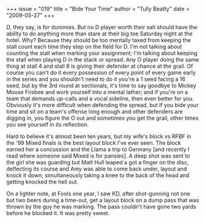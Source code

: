 +++
issue = "019"
title = "Bide Your Time"
author = "Tully Beatty"
date = "2009-05-27"
+++

D, they say, is for dummies. But no D player worth their salt should have the
ability to do anything more than stare at their big toe Saturday night at the
hotel. Why? Because they should be too mentally taxed from keeping the stall
count each time they step on the field for D. I'm not talking about counting
the stall when marking your assignment; I'm talking about keeping the stall
when playing D in the stack or spread. Any O player doing the same thing at
stall 4 and stall 8 is giving their defender at chance at the grail. Of course
you can't do it every possession of every point of every game early in the
series and you shouldn't need to do it you're a 1 seed facing a 16 seed, but
by the 3rd round at sectionals, it's time to say goodbye to Mickey Mouse
Frisbee and work yourself into a mental lather; and if you're on a team that
demands up-calls and a vocal sideline, then even better for you. Obviously
it's more difficult when defending the spread, but if you bide your time and
sit on a team's offense long enough and other defenders are digging in, you
figure the O out and sometimes you get the grail, other times you see yourself
in its reflection.  
  
Hard to believe it's almost been ten years, but my wife's block vs RFBF in the
'99 Mixed finals is the best layout block I've ever seen. The block earned her
a concussion and the Llama a trip to Germany [and recently I read where
someone said Mixed is for pansies]. A deep shot was sent to the girl she was
guarding but Matt Hull leaped a got a finger on the disc, deflecting its
course and Amy was able to come back under, layout and knock it down,
simultaneously taking a knee to the back of the head and getting knocked the
hell out.  
  
On a lighter note, at Fools one year, I saw KD, after shot-gunning not one but
two beers during a time-out, get a layout block on a dump pass that was thrown
by the guy he was marking. The pass couldn't have gone two yards before he
blocked it. It was pretty sweet.

